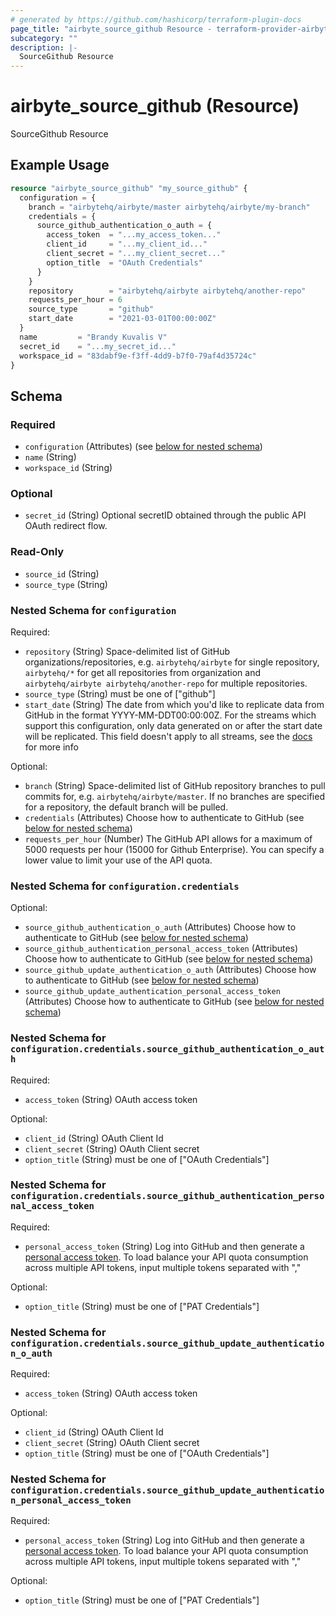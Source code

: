 ```yaml
---
# generated by https://github.com/hashicorp/terraform-plugin-docs
page_title: "airbyte_source_github Resource - terraform-provider-airbyte"
subcategory: ""
description: |-
  SourceGithub Resource
---
```


# airbyte_source_github (Resource)

SourceGithub Resource

## Example Usage

```terraform
resource "airbyte_source_github" "my_source_github" {
  configuration = {
    branch = "airbytehq/airbyte/master airbytehq/airbyte/my-branch"
    credentials = {
      source_github_authentication_o_auth = {
        access_token  = "...my_access_token..."
        client_id     = "...my_client_id..."
        client_secret = "...my_client_secret..."
        option_title  = "OAuth Credentials"
      }
    }
    repository        = "airbytehq/airbyte airbytehq/another-repo"
    requests_per_hour = 6
    source_type       = "github"
    start_date        = "2021-03-01T00:00:00Z"
  }
  name         = "Brandy Kuvalis V"
  secret_id    = "...my_secret_id..."
  workspace_id = "83dabf9e-f3ff-4dd9-b7f0-79af4d35724c"
}
```

<!-- schema generated by tfplugindocs -->
## Schema

### Required

- `configuration` (Attributes) (see [below for nested schema](#nestedatt--configuration))
- `name` (String)
- `workspace_id` (String)

### Optional

- `secret_id` (String) Optional secretID obtained through the public API OAuth redirect flow.

### Read-Only

- `source_id` (String)
- `source_type` (String)

<a id="nestedatt--configuration"></a>
### Nested Schema for `configuration`

Required:

- `repository` (String) Space-delimited list of GitHub organizations/repositories, e.g. `airbytehq/airbyte` for single repository, `airbytehq/*` for get all repositories from organization and `airbytehq/airbyte airbytehq/another-repo` for multiple repositories.
- `source_type` (String) must be one of ["github"]
- `start_date` (String) The date from which you'd like to replicate data from GitHub in the format YYYY-MM-DDT00:00:00Z. For the streams which support this configuration, only data generated on or after the start date will be replicated. This field doesn't apply to all streams, see the <a href="https://docs.airbyte.com/integrations/sources/github">docs</a> for more info

Optional:

- `branch` (String) Space-delimited list of GitHub repository branches to pull commits for, e.g. `airbytehq/airbyte/master`. If no branches are specified for a repository, the default branch will be pulled.
- `credentials` (Attributes) Choose how to authenticate to GitHub (see [below for nested schema](#nestedatt--configuration--credentials))
- `requests_per_hour` (Number) The GitHub API allows for a maximum of 5000 requests per hour (15000 for Github Enterprise). You can specify a lower value to limit your use of the API quota.

<a id="nestedatt--configuration--credentials"></a>
### Nested Schema for `configuration.credentials`

Optional:

- `source_github_authentication_o_auth` (Attributes) Choose how to authenticate to GitHub (see [below for nested schema](#nestedatt--configuration--credentials--source_github_authentication_o_auth))
- `source_github_authentication_personal_access_token` (Attributes) Choose how to authenticate to GitHub (see [below for nested schema](#nestedatt--configuration--credentials--source_github_authentication_personal_access_token))
- `source_github_update_authentication_o_auth` (Attributes) Choose how to authenticate to GitHub (see [below for nested schema](#nestedatt--configuration--credentials--source_github_update_authentication_o_auth))
- `source_github_update_authentication_personal_access_token` (Attributes) Choose how to authenticate to GitHub (see [below for nested schema](#nestedatt--configuration--credentials--source_github_update_authentication_personal_access_token))

<a id="nestedatt--configuration--credentials--source_github_authentication_o_auth"></a>
### Nested Schema for `configuration.credentials.source_github_authentication_o_auth`

Required:

- `access_token` (String) OAuth access token

Optional:

- `client_id` (String) OAuth Client Id
- `client_secret` (String) OAuth Client secret
- `option_title` (String) must be one of ["OAuth Credentials"]


<a id="nestedatt--configuration--credentials--source_github_authentication_personal_access_token"></a>
### Nested Schema for `configuration.credentials.source_github_authentication_personal_access_token`

Required:

- `personal_access_token` (String) Log into GitHub and then generate a <a href="https://github.com/settings/tokens">personal access token</a>. To load balance your API quota consumption across multiple API tokens, input multiple tokens separated with ","

Optional:

- `option_title` (String) must be one of ["PAT Credentials"]


<a id="nestedatt--configuration--credentials--source_github_update_authentication_o_auth"></a>
### Nested Schema for `configuration.credentials.source_github_update_authentication_o_auth`

Required:

- `access_token` (String) OAuth access token

Optional:

- `client_id` (String) OAuth Client Id
- `client_secret` (String) OAuth Client secret
- `option_title` (String) must be one of ["OAuth Credentials"]


<a id="nestedatt--configuration--credentials--source_github_update_authentication_personal_access_token"></a>
### Nested Schema for `configuration.credentials.source_github_update_authentication_personal_access_token`

Required:

- `personal_access_token` (String) Log into GitHub and then generate a <a href="https://github.com/settings/tokens">personal access token</a>. To load balance your API quota consumption across multiple API tokens, input multiple tokens separated with ","

Optional:

- `option_title` (String) must be one of ["PAT Credentials"]


